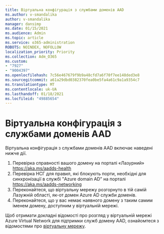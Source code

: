 ```yaml
---
title: Віртуальна конфігурація з службами доменів AAD
ms.author: v-smandalika
author: v-smandalika
manager: dansimp
ms.date: 01/15/2021
ms.audience: Admin
ms.topic: article
ms.service: o365-administration
ROBOTS: NOINDEX, NOFOLLOW
localization_priority: Priority
ms.collection: Adm_O365
ms.custom:
- "7927"
- "9004397"
ms.openlocfilehash: 7c56e467679f9b9a48cfd7a6f70f7ee148ded3e8
ms.sourcegitcommit: a61a29dbd0382370fea0be5fa4a61c9a1a9354c7
ms.translationtype: MT
ms.contentlocale: uk-UA
ms.lasthandoff: 01/18/2021
ms.locfileid: "49885654"
---
```

# <a name="virtual-configuration-with-aad-domain-services"></a>Віртуальна конфігурація з службами доменів AAD

Віртуальна конфігурація з службами доменів AAD включає наведені нижче дії. 

1. Перевірка справності вашого домену на порталі «Лазурний» https://aka.ms/aadds-health
2. Перевірка НСГ для правил, які блокують порти, необхідні для синхронізації в службі "Azure domain AD" на порталі https://aka.ms/aadds-networking
3. Переконайтеся, що віртуальну мережу розгорнуто в тій самій Лазужній області, як-от домен Azure AD служби доменів.
4. Переконайтеся, що у вас немає наявного домену з таким самим іменем домену, доступним у віртуальній мережі.

Щоб отримати докладні відомості про розгляд у віртуальній мережі Azure Virtual Network для підтримки служб домену AAD, ознайомтеся з відомостями про [віртуальну мережу](https://docs.microsoft.com/azure/active-directory-domain-services/network-considerations).

